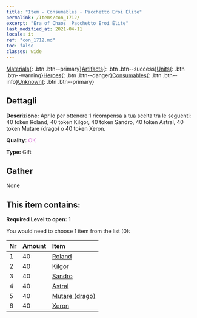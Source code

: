 ```yaml
---
title: "Item - Consumables - Pacchetto Eroi Élite"
permalink: /Items/con_1712/
excerpt: "Era of Chaos  Pacchetto Eroi Élite"
last_modified_at: 2021-04-11
locale: it
ref: "con_1712.md"
toc: false
classes: wide
---
```

 [Materials](/it/Items/){: .btn .btn--primary}[Artifacts](/it/Items/Artifacts/){: .btn .btn--success}[Units](/it/Items/Units/){: .btn .btn--warning}[Heroes](/it/Items/Heroes/){: .btn .btn--danger}[Consumables](/it/Items/Consumables/){: .btn .btn--info}[Unknown](/it/Items/Unknown/){: .btn .btn--primary}

## Dettagli
 **Descrizione:** Aprilo per ottenere 1 ricompensa a tua scelta tra le seguenti: 40 token Roland, 40 token Kilgor, 40 token Sandro, 40 token Astral, 40 token Mutare (drago) o 40 token Xeron.

 **Quality:** <span style="color: #DA70D6">OK</span>

 **Type:** Gift

## Gather

  None

## This item contains:

 **Required Level to open:** 1

 You would need to choose 1 item from the list (0):

  | Nr | Amount |     Item    |
  |:---|:-------|:------------|
  | 1 | 40 | [Roland](/it/Items/her_362/) | 
  | 2 | 40 | [Kilgor](/it/Items/her_374/) | 
  | 3 | 40 | [Sandro](/it/Items/her_371/) | 
  | 4 | 40 | [Astral](/it/Items/her_388/) | 
  | 5 | 40 | [Mutare (drago)](/it/Items/her_390/) | 
  | 6 | 40 | [Xeron](/it/Items/her_383/) | 
